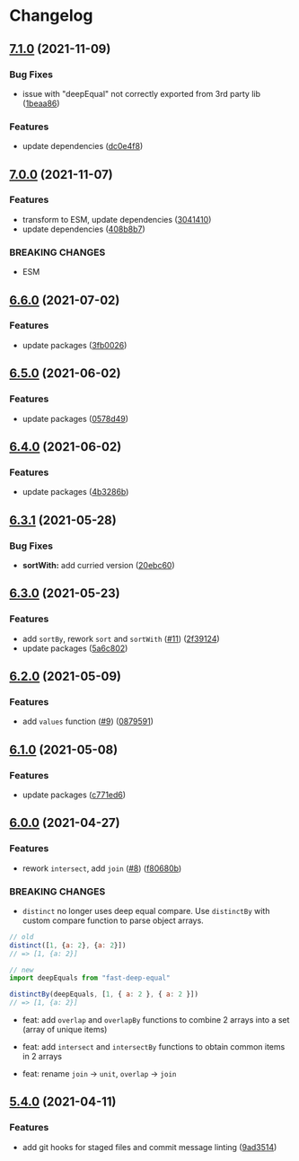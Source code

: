# Changelog

## [7.1.0](https://github.com/asd-xiv/m/compare/v7.0.0...v7.1.0) (2021-11-09)

### Bug Fixes

* issue with "deepEqual" not correctly exported from 3rd party lib ([1beaa86](https://github.com/asd-xiv/m/commit/1beaa869dfb414b625597bfca932d14f99b72907))

### Features

* update dependencies ([dc0e4f8](https://github.com/asd-xiv/m/commit/dc0e4f838a5e2840e3338ea45c539146b333f41a))

## [7.0.0](https://github.com/asd-xiv/m/compare/v6.6.0...v7.0.0) (2021-11-07)

### Features

* transform to ESM, update dependencies ([3041410](https://github.com/asd-xiv/m/commit/304141016fbbcab789f06335361450700b6d6261))
* update dependencies ([408b8b7](https://github.com/asd-xiv/m/commit/408b8b77a7c6ce38264dd74490639b8efc71612d))

### BREAKING CHANGES

* ESM

## [6.6.0](https://github.com/asd-xiv/m/compare/v6.5.0...v6.6.0) (2021-07-02)

### Features

* update packages ([3fb0026](https://github.com/asd-xiv/m/commit/3fb0026178a6d2c9028e3cd5c52f27f5b2ed460a))

## [6.5.0](https://github.com/asd-xiv/m/compare/v6.4.0...v6.5.0) (2021-06-02)

### Features

* update packages ([0578d49](https://github.com/asd-xiv/m/commit/0578d497e7eeb8efc0834acfa0a3387cc4a586e8))

## [6.4.0](https://github.com/asd-xiv/m/compare/v6.3.1...v6.4.0) (2021-06-02)

### Features

* update packages ([4b3286b](https://github.com/asd-xiv/m/commit/4b3286b88a508259285f86b49de56ced9269a425))

## [6.3.1](https://github.com/asd-xiv/m/compare/v6.3.0...v6.3.1) (2021-05-28)

### Bug Fixes

* **sortWith:** add curried version ([20ebc60](https://github.com/asd-xiv/m/commit/20ebc60ea0a7152fdfe79e609543af87bcb144c5))

## [6.3.0](https://github.com/asd-xiv/m/compare/v6.2.0...v6.3.0) (2021-05-23)

### Features

* add `sortBy`, rework `sort` and `sortWith` ([#11](https://github.com/asd-xiv/m/issues/11)) ([2f39124](https://github.com/asd-xiv/m/commit/2f391242516027a8d8c9639666ea83f148004728))
* update packages ([5a6c802](https://github.com/asd-xiv/m/commit/5a6c802c6a3f0e21f711355b359772b9d4652d1a))

## [6.2.0](https://github.com/asd-xiv/m/compare/v6.1.0...v6.2.0) (2021-05-09)

### Features

* add `values` function ([#9](https://github.com/asd-xiv/m/issues/9)) ([0879591](https://github.com/asd-xiv/m/commit/0879591da97348e37f62972d42eff3fa04f1686a))

## [6.1.0](https://github.com/asd-xiv/m/compare/v6.0.0...v6.1.0) (2021-05-08)

### Features

* update packages ([c771ed6](https://github.com/asd-xiv/m/commit/c771ed61489e1ab505e82655e28b86ba96d363c2))

## [6.0.0](https://github.com/asd-xiv/m/compare/v5.4.0...v6.0.0) (2021-04-27)

### Features

* rework `intersect`, add `join` ([#8](https://github.com/asd-xiv/m/issues/8)) ([f80680b](https://github.com/asd-xiv/m/commit/f80680b4610ac58d5bc0b45ac205ec2d7e4fee08))

### BREAKING CHANGES

* `distinct` no longer uses deep equal compare. Use `distinctBy` with custom
compare function to parse object arrays.

```js
// old
distinct([1, {a: 2}, {a: 2}])
// => [1, {a: 2}]

// new
import deepEquals from "fast-deep-equal"

distinctBy(deepEquals, [1, { a: 2 }, { a: 2 }])
// => [1, {a: 2}]
```

* feat: add `overlap` and `overlapBy` functions to combine 2 arrays into a set (array of unique items)

* feat: add `intersect` and `intersectBy` functions to obtain common items in 2 arrays

* feat: rename `join` -> `unit`, `overlap` -> `join`

## [5.4.0](https://github.com/asd-xiv/m/compare/v5.3.0...v5.4.0) (2021-04-11)

### Features

* add git hooks for staged files and commit message linting ([9ad3514](https://github.com/asd-xiv/m/commit/9ad3514a850f80d1cc0d67af538aed8e2f2dd949))
